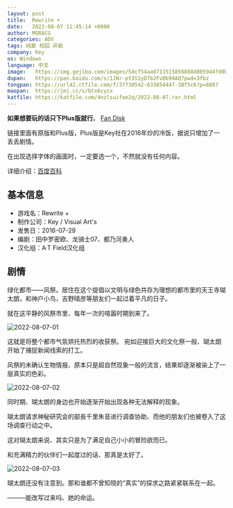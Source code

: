 ```yaml
---
layout: post
title:  Rewrite +
date:   2022-08-07 11:45:14 +0800
author: MGRACG
categories: ADV
tags: 纯爱 校园 异能
company: Key
os: Windows
language: 中文
image:   https://img.gejiba.com/images/5dcf54aa0711515856888d805944fd0b.jpg
dupan:   https://pan.baidu.com/s/1JNr-pt3S1yD7b2FvDb94AQ?pwd=3fbz
tongpan: https://url42.ctfile.com/f/37730542-633654447-38f5c6?p=8807
maopan:  https://jmj.cc/s/btx6cyzx
katfile: https://katfile.com/4nzlsuifoe2q/2022-08-07.rar.html
---
```


**如果想要玩的话只下Plus版就行**。 [Fan Disk](Rewrite-Harvest-festa.html)

链接里面有原版和Plus版，Plus版是Key社在2016年炒的冷饭，据说只增加了一丢丢剧情。

在出现选择字体的画面时，一定要选一个，不然就没有任何内容。

详细介绍：[百度百科](https://baike.baidu.com/item/Rewrite/5654)

## 基本信息

- 游戏名：Rewrite +
- 制作公司：Key / Visual Art's
- 发售日：2016-07-29
- 编剧：田中罗密欧、龙骑士07、都乃河勇人
- 汉化组：A·T Field汉化组

## 剧情

绿化都市——风祭。居住在这个提倡以文明与绿色共存为理想的都市里的天王寺瑚太朗，和神户小鸟，吉野晴彦等朋友们一起过着平凡的日子。

就在这平静的风祭市里、每年一次的喧嚣时期到来了。

![2022-08-07-01](https://img.gejiba.com/images/970ef054b8b223e9d29bf95ef856ef01.jpg)

这就是将整个都市气氛烘托热烈的收获祭。 宛如迎接巨大的文化祭一般、瑚太朗开始了捕捉新闻线索的打工。

风祭的未确认生物情报、原本只是超自然现象一般的流言，结果却逐渐被染上了一层真实的色彩。

![2022-08-07-02](https://img.gejiba.com/images/836e48d731eff8d3ef788f67682a1d71.jpg)

同时期、瑚太朗的身边也开始逐渐开始出现各种无法解释的现象。

瑚太朗请求神秘研究会的部長千里朱音进行调查协助、而他的朋友们也被卷入了这场调查行动之中。

这对瑚太朗来说、其实只是为了满足自己小小的冒险欲而已。

和充满精力的伙伴们一起度过的话、那真是太好了。

![2022-08-07-03](https://img.gejiba.com/images/e854d1c305a95f2aa85ec3c8cdb8c1b9.jpg)

瑚太朗还没有注意到。那和谁都不曾知晓的“真实”的探求之路紧紧联系在一起。

———能改写过来吗、她的命运。